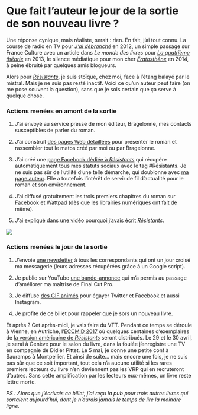 # Que fait l’auteur le jour de la sortie de son nouveau livre ?

Une réponse cynique, mais réaliste, serait : rien. En fait, j’ai tout connu. La course de radio en TV pour [*J’ai débranché*](https://tcrouzet.com/jai-debranche/) en 2012, un simple passage sur France Culture avec un article dans *Le monde des livres* pour [*La quatrième théorie*](https://tcrouzet.com/la-quatrieme-theorie/) en 2013, le silence médiatique pour mon cher [*Ératosthène*](https://tcrouzet.com/eratosthene/) en 2014, à peine ébruité par quelques amis blogueurs.

Alors pour [*Résistants*](https://tcrouzet.com/resistants/), je suis stoïque, chez moi, face à l’étang balayé par le mistral. Mais je ne suis pas resté inactif. Voici ce qu’un auteur peut faire (on me pose souvent la question), sans que je sois certain que ça serve à quelque chose.

<div class="iframe" id="iframe2"></div>

### Actions menées en amont de la sortie

1. J’ai envoyé au service presse de mon éditeur, Bragelonne, mes contacts susceptibles de parler du roman.

2. J’ai construit [des pages Web détaillées](https://tcrouzet.com/resistants/) pour présenter le roman et rassembler tout le matos créé par moi ou par Bragelonne.

3. J’ai créé une [page Facebook dédiée à *Résistants*](https://www.facebook.com/ResistantsThriller/) qui récupère automatiquement tous mes statuts sociaux avec le tag #Résistants. Je ne suis pas sûr de l’utilité d’une telle démarche, qui doublonne avec [ma page auteur](https://www.facebook.com/ThierryCrouzetAuteur/). Elle a toutefois l’intérêt de servir de fil d’actualité pour le roman et son environnement.

4. J’ai diffusé gratuitement les trois premiers chapitres du roman sur [Facebook](https://www.facebook.com/notes/thierry-crouzet/r%C3%A9sistants-les-trois-premiers-chapitres/10155400528065934) et [Wattpad](https://www.wattpad.com/story/107245871-r%C3%A9sistants) (dès que les librairies numériques ont fait de même).

5. J’ai [expliqué dans une vidéo pourquoi j’avais écrit *Résistants*](https://youtu.be/CoRBvf-xbA0).

![](https://tcrouzet.com/images_tc/2017/03/resistants_anim1_4.gif)

### Actions menées le jour de la sortie

1. J’envoie [une newsletter](http://mailchi.mp/260358386bc7/rsistants-mon-thriller-sur-les-antibiotiques) à tous les correspondants qui ont un jour croisé ma messagerie (leurs adresses récupérées grâce à un Google script).

2. Je publie sur YouTube [une bande-annonce](https://youtu.be/T2Pgq7vLLSo) qui m’a permis au passage d’améliorer ma maîtrise de Final Cut Pro.

3. Je diffuse [des GIF animés](https://tcrouzet.com/resistants/visuels/) pour égayer Twitter et Facebook et aussi Instagram.

4. Je profite de ce billet pour rappeler que je sors un nouveau livre.

Et après ? Cet après-midi, je vais faire du VTT. Pendant ce temps se déroule à Vienne, en Autriche, l’[ECCMID 2017](http://www.eccmid.org/) où quelques centaines d’exemplaires de [la version américaine de *Résistants*](https://tcrouzet.com/resistants-us/) seront distribués. Le 29 et le 30 avril, je serai à Genève pour le salon du livre, dans la foulée j’enregistre une TV en compagnie de Didier Pittet. Le 5 mai, je donne une petite conf à Sauramps à Montpellier. Et ainsi de suite… mais encore une fois, je ne suis pas sûr que ce soit important, tout cela n’a aucune utilité si les rares premiers lecteurs du livre n’en deviennent pas les VRP qui en recruteront d’autres. Sans cette amplification par les lecteurs eux-mêmes, un livre reste lettre morte.

*PS : Alors que j’écrivais ce billet, j’ai reçu la pub pour trois autres livres qui sortaient aujourd’hui, dont je n’aurais jamais le temps de lire la moindre ligne.*